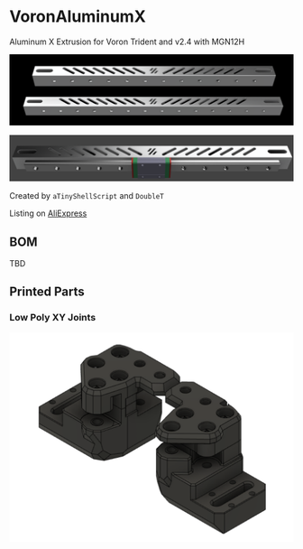# VoronAluminumX

Aluminum X Extrusion for Voron Trident and v2.4 with MGN12H

<p align="center">
  <img src="images/image1.png">
</p>


<p align="center">
  <img src="images/image2.png">
</p>


Created by `aTinyShellScript` and `DoubleT`

Listing on [AliExpress](https://www.aliexpress.com/item/1005004121247823.html)

## BOM

TBD

## Printed Parts

### Low Poly XY Joints

<p align="center">
  <img src="images/low_poly_xy_joints.png">
</p>

